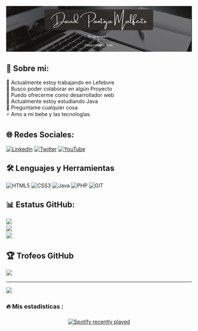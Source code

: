

<div align="center">
<img src="https://raw.githubusercontent.com/DPM81Dev/DPM81Dev/main/dpmbanner.png" />
</div>


## 💫 Sobre mi:

🔭 Actualmente estoy trabajando en Lefebvre<br>👯 Busco poder colaborar en algún Proyecto<br>🤝 Puedo ofrecerme como desarrollador web<br>🌱 Actualmente estoy estudiando Java<br>💬 Preguntame cualquier cosa<br>⚡ Amo a mi bebe y las tecnologias.


## 🌐 Redes Sociales:
[![LinkedIn](https://img.shields.io/badge/LinkedIn-%230077B5.svg?logo=linkedin&logoColor=white)](https://linkedin.com/in/https://www.linkedin.com/in/davidpm81/) [![Twitter](https://img.shields.io/badge/Twitter-%231DA1F2.svg?logo=Twitter&logoColor=white)](https://twitter.com/DPM81Dev) [![YouTube](https://img.shields.io/badge/YouTube-%23FF0000.svg?logo=YouTube&logoColor=white)](https://youtube.com/@https://www.youtube.com/@code-lofi ) 

## 🛠 Lenguajes y Herramientas</h3>
![HTML5](https://img.shields.io/badge/html5-%23E34F26.svg?style=plastic&logo=html5&logoColor=white) ![CSS3](https://img.shields.io/badge/css3-%231572B6.svg?style=plastic&logo=css3&logoColor=white) ![Java](https://img.shields.io/badge/java-%23ED8B00.svg?style=plastic&logo=openjdk&logoColor=white) ![PHP](https://img.shields.io/badge/php-%23777BB4.svg?style=plastic&logo=php&logoColor=white) ![GIT](https://img.shields.io/badge/Git-fc6d26?style=plastic&logo=git&logoColor=white)


## 📊 Estatus GitHub:
![](https://github-readme-stats.vercel.app/api?username=DPM81Dev&theme=react&hide_border=false&include_all_commits=true&count_private=true)<br/>
![](https://github-readme-streak-stats.herokuapp.com/?user=DPM81Dev&theme=react&hide_border=false)<br/>
![](https://github-readme-stats.vercel.app/api/top-langs/?username=DPM81Dev&theme=react&hide_border=false&include_all_commits=true&count_private=true&layout=compact)

## 🏆 Trofeos GitHub
![](https://github-profile-trophy.vercel.app/?username=DPM81Dev&theme=onedark&no-frame=true&no-bg=false&margin-w=4)


---
[![](https://visitcount.itsvg.in/api?id=DPM81Dev&icon=6&color=0)](https://visitcount.itsvg.in)


<h3 align="left">🔥   Mis estadisticas :</h3>

###

<div align="center">
  <a href="https://open.spotify.com/user/DPM81Dev">
    <img src="https://spotify-recently-played-readme.vercel.app/api?count=5" alt="Spotify recently played"  />
  </a>
</div>

###
